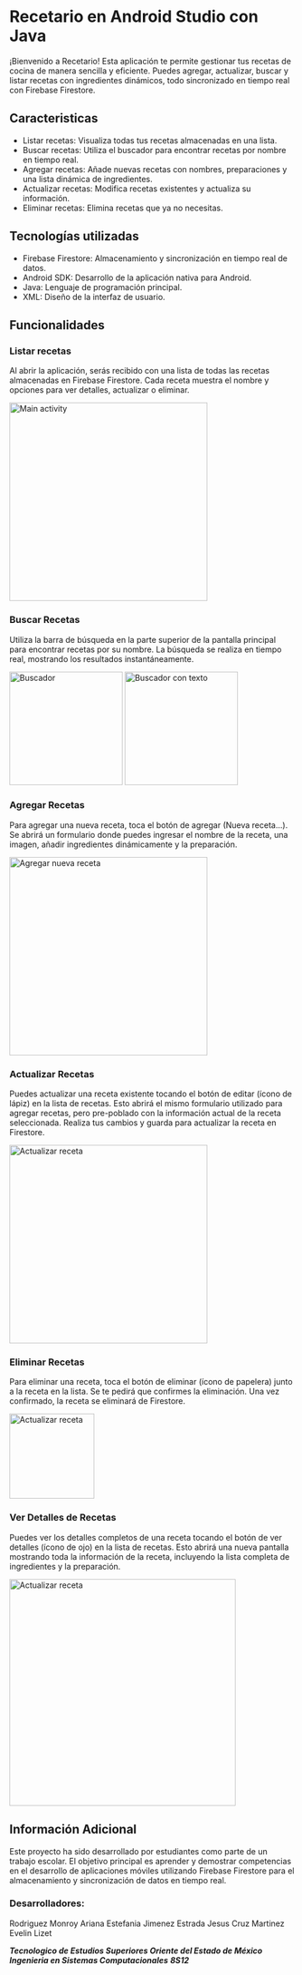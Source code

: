 # Recetario en Android Studio con Java

¡Bienvenido a Recetario! Esta aplicación te permite gestionar tus recetas de cocina de manera sencilla y eficiente. Puedes agregar, actualizar, buscar y listar recetas con ingredientes dinámicos, todo sincronizado en tiempo real con Firebase Firestore.

## Caracteristicas

- Listar recetas: Visualiza todas tus recetas almacenadas en una lista.
- Buscar recetas: Utiliza el buscador para encontrar recetas por nombre en tiempo real.
- Agregar recetas: Añade nuevas recetas con nombres, preparaciones y una lista dinámica de ingredientes.
- Actualizar recetas: Modifica recetas existentes y actualiza su información.
- Eliminar recetas: Elimina recetas que ya no necesitas.

## Tecnologías utilizadas

- Firebase Firestore: Almacenamiento y sincronización en tiempo real de datos.
- Android SDK: Desarrollo de la aplicación nativa para Android.
- Java: Lenguaje de programación principal.
- XML: Diseño de la interfaz de usuario.

## Funcionalidades

### Listar recetas

Al abrir la aplicación, serás recibido con una lista de todas las recetas almacenadas en Firebase Firestore. Cada receta muestra el nombre y opciones para ver detalles, actualizar o eliminar.

<img src="https://github.com/SkapperUwU/Recetario-en-Android-Studio/assets/89941725/d0780dc6-ec5c-4fdf-bdbb-4761dd9e598c" alt="Main activity" height="350">

### Buscar Recetas

Utiliza la barra de búsqueda en la parte superior de la pantalla principal para encontrar recetas por su nombre. La búsqueda se realiza en tiempo real, mostrando los resultados instantáneamente. 

<img src="https://github.com/SkapperUwU/Recetario-en-Android-Studio/assets/89941725/4c7f4280-8e34-4a3b-ba72-5938b997389d" alt="Buscador" height="200">
<img src="https://github.com/SkapperUwU/Recetario-en-Android-Studio/assets/89941725/746964f2-0e03-4705-8277-b723d0f68b78" alt="Buscador con texto" height="200">

### Agregar Recetas

Para agregar una nueva receta, toca el botón de agregar (Nueva receta...). Se abrirá un formulario donde puedes ingresar el nombre de la receta, una imagen, añadir ingredientes dinámicamente y la preparación.

<img src="https://github.com/SkapperUwU/Recetario-en-Android-Studio/assets/89941725/1bc2e24b-3911-4dc4-9ab4-42bef4dc8792" alt="Agregar nueva receta" height="350">

### Actualizar Recetas

Puedes actualizar una receta existente tocando el botón de editar (ícono de lápiz) en la lista de recetas. Esto abrirá el mismo formulario utilizado para agregar recetas, pero pre-poblado con la información actual de la receta seleccionada. Realiza tus cambios y guarda para actualizar la receta en Firestore.

<img src="https://github.com/SkapperUwU/Recetario-en-Android-Studio/assets/89941725/d865d0e0-6c94-4095-9f2a-524ec8e99c73" alt="Actualizar receta" height="350">

### Eliminar Recetas

Para eliminar una receta, toca el botón de eliminar (ícono de papelera) junto a la receta en la lista. Se te pedirá que confirmes la eliminación. Una vez confirmado, la receta se eliminará de Firestore.

<img src="https://github.com/SkapperUwU/Recetario-en-Android-Studio/assets/89941725/774ce035-ada9-4ea1-87f9-7530742fd158" alt="Actualizar receta" height="150">

### Ver Detalles de Recetas
Puedes ver los detalles completos de una receta tocando el botón de ver detalles (ícono de ojo) en la lista de recetas. Esto abrirá una nueva pantalla mostrando toda la información de la receta, incluyendo la lista completa de ingredientes y la preparación.

<img src="https://github.com/SkapperUwU/Recetario-en-Android-Studio/assets/89941725/9b7deb9c-c5c2-4ae0-ad66-48ddb7b47f00" alt="Actualizar receta" height="400">

## Información Adicional

Este proyecto ha sido desarrollado por estudiantes como parte de un trabajo escolar. El objetivo principal es aprender y demostrar competencias en el desarrollo de aplicaciones móviles utilizando Firebase Firestore para el almacenamiento y sincronización de datos en tiempo real.

### Desarrolladores:
Rodriguez Monroy Ariana Estefania
Jimenez Estrada Jesus
Cruz Martinez Evelin Lizet

***Tecnologico de Estudios Superiores Oriente del Estado de México***
***Ingenieria en Sistemas Computacionales***
***8S12***

